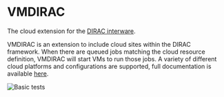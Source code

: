 VMDIRAC
=======
The cloud extension for the [DIRAC interware](https://github.com/DIRACGrid/DIRAC).

VMDIRAC is an extension to include cloud sites within the DIRAC framework. When there are queued jobs matching the cloud resource definition, VMDIRAC will start VMs to run those jobs. A variety of different cloud platforms and configurations are supported, full documentation is available [here](https://vmdirac.readthedocs.io).

![Basic tests](https://github.com/DIRACGrid/VMDIRAC/workflows/Basic%20tests/badge.svg)
